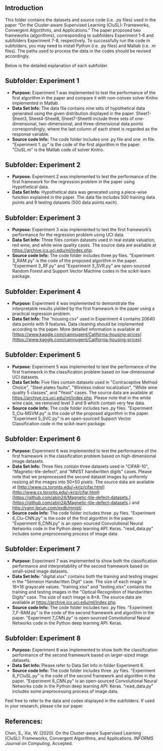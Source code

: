 ﻿

## Introduction
This folder contains the datasets and source code (i.e. .py files) used in the paper “On the Cluster-aware Supervised Learning (CluSL): Frameworks, Convergent Algorithms, and Applications.” The paper proposed two frameworks (algorithms), corresponding to subfolders Experiment 1-6 and subfolders Experiment 7-8, respectively. To successfully run the code in subfolders, you may need to install Python (i.e. .py files) and Matlab (i.e. .m files). The paths used to process the data in the codes should be revised accordingly.

Below is the detailed explanation of each subfolder.

## Subfolder: Experiment 1
 - **Purpose:** Experiment 1 was implemented to test the performance of the first algorithm in the paper and compare it with non-convex solver Knitro implemented in Matlab.
- **Data Set Info:** The data file contains nine sets of hypothetical data generated using the given distribution displayed in the paper. Sheet1-Sheet3, Sheet4-Sheet6, Sheet7-Sheet9 include three sets of one-dimensional, two-dimensional, and three-dimensional data points correspondingly, where the last column of each sheet is regarded as the response variable.
- **Source code Info:** The code folder includes one .py file and one .m file. "Experiment 1. py" is the code of the first algorithm in the paper. "CluSL.m" is the Matlab code of solver Knitro.

## Subfolder: Experiment 2
- **Purpose:** Experiment 2 was implemented to test the performance of the first framework for the regression problem in the paper using Hypothetical data.
- **Data Set Info:** Hypothetical data was generated using a piece-wise function explained in the paper. The data file includes 500 training data points and 9 testing datasets (500 data points each).

## Subfolder: Experiment 3
- **Purpose:** Experiment 3 was implemented to test the first framework’s performance for the regression problem using UCI data.
- **Data Set Info:** Three files contain datasets used in real estate valuation, red wine, and white wine quality cases. The source data are available at https://archive.ics.uci.edu/ml/index.php.
- **Source code Info:** The code folder includes three py files. "Experiment 3_RAM.py" is the code of the proposed algorithm in the paper. "Experiment 3_RF.py" and "Experiment 3_SVR.py" are open-sourced Random Forest and Support Vector Machine codes in the scikit-learn package.

## Subfolder: Experiment 4
- **Purpose:** Experiment 4 was implemented to demonstrate the interpretable results yielded by the first framework in the paper using a practical regression problem.
- **Data Set Info:** The "housing.csv" used in Experiment 4 contains 20640 data points with 9 features. Data cleaning should be implemented according to the paper. More detailed information is available at [https://www.kaggle.com/camnugent/California-housing-prices](https://www.kaggle.com/camnugent/California-housing-prices)

## Subfolder: Experiment 5
- **Purpose:** Experiment 5 was implemented to test the performance of the first framework in the classification problem based on low-dimensional UCI datasets.
- **Data Set Info:** Five files contain datasets used in "Contraceptive Method Choice", "Steel plates faults", "Wireless indoor localization", "White wine quality 5 classes", and "Yeast" cases. The source data are available at https://archive.ics.uci.edu/ml/index.php. Please note that in the white wine case, we removed level 3 and 9 which contain very few data.
- **Source code Info:** The code folder includes two .py files. "Experiment 5_Clu-MSVM.py" is the code of the proposed algorithm in the paper. "Experiment 5_SVC.py" is an open-sourced Support Vector Classification code in the scikit-learn package.

## Subfolder: Experiment 6
- **Purpose:** Experiment 6 was implemented to test the performance of the first framework in the classification problem based on high-dimensional image datasets.
- **Data Set Info:** Three files contain three datasets used in "CIFAR-10", "Magnetic-tile-defect", and "MNIST handwritten digits" cases. Please note that we preprocessed the second dataset images by uniformly resizing all the images into 50×50 pixels. The source data are available at [http://www.cs.toronto.edu/~kriz/cifar.html](http://www.cs.toronto.edu/~kriz/cifar.html)
[https://github.com/abin24/Magnetic-tile-defect-datasets.](https://github.com/abin24/Magnetic-tile-defect-datasets.)  and http://yann.lecun.com/exdb/mnist/.
- **Source code Info:** The code folder includes three .py files. "Experiment 6_Clu-CNN.py" is the code of the first algorithm in the paper. "Experiment 6_CNN.py" is an open-sourced Convolutional Neural Networks code in the Python deep learning API: Keras. "read_data.py" includes some preprocessing process of image data.

## Subfolder: Experiment 7
- **Purpose:** Experiment 7 was implemented to show both the classification performance and interpretability of the second framework based on small-sized image datasets.
- **Data Set Info:** "digital.xlsx" contains both the training and testing images in the "Semeion Handwritten Digit" case. The size of each image is 16×16 grayscale values. "training.xlsx" and "testing.xlsx" contains the training and testing images in the "Optical Recognition of Handwritten Digits" case. The size of each image is 8×8. The source data are available at https://archive.ics.uci.edu/ml/index.php.
- **Source code Info:** The code folder includes two .py files. "Experiment 7_F-RAM.py" is the code of the second framework and algorithm in the paper. "Experiment 7_CNN.py" is open-sourced Convolutional Neural Networks code in the Python deep learning API: Keras.

## Subfolder: Experiment 8
- **Purpose:** Experiment 8 was implemented to show both the classification performance of the second framework based on larger-sized image datasets.
- **Data Set Info:**  Please refer to Data Set Info in folder Experiment 6.
- **Source code Info:** The code folder includes three .py files. "Experiment 8_FCluSL.py" is the code of the second framework and algorithm in the paper. "Experiment 8_CNN.py" is an open-sourced Convolutional Neural Networks code in the Python deep learning API: Keras. "read_data.py" includes some preprocessing process of image data.


Feel free to refer to the data and codes displayed in the subfolders. If used in your research, please cite our paper. 
## References:
Chen, S., Xie, W. (2020). On the Cluster-aware Supervised Learning (CluSL): Frameworks, Convergent Algorithms, and Applications. *INFORMS Journal on Computing*. Accepted.
